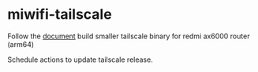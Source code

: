 # miwifi-tailscale

Follow the [document](https://tailscale.com/kb/1207/small-tailscale) build smaller tailscale binary for redmi ax6000 router (arm64)

Schedule actions to update tailscale release.